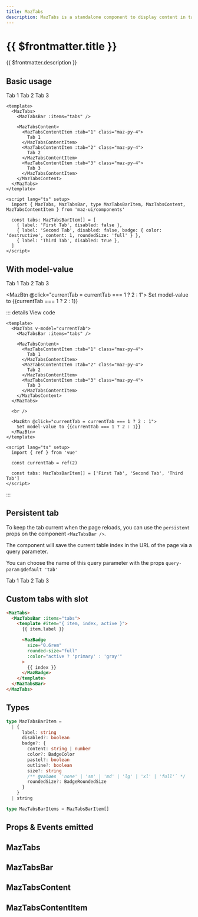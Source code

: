 ```yaml
---
title: MazTabs
description: MazTabs is a standalone component to display content in tabs with animations
---
```


# {{ $frontmatter.title }}

{{ $frontmatter.description }}

## Basic usage

<MazTabs>
  <MazTabsBar :items="tabs" />

  <MazTabsContent>
    <MazTabsContentItem :tab="1" class="maz-py-4">
      Tab 1
    </MazTabsContentItem>
    <MazTabsContentItem :tab="2" class="maz-py-4">
      Tab 2
    </MazTabsContentItem>
    <MazTabsContentItem :tab="3" class="maz-py-4">
      Tab 3
    </MazTabsContentItem>
  </MazTabsContent>
</MazTabs>

```vue
<template>
  <MazTabs>
    <MazTabsBar :items="tabs" />

    <MazTabsContent>
      <MazTabsContentItem :tab="1" class="maz-py-4">
        Tab 1
      </MazTabsContentItem>
      <MazTabsContentItem :tab="2" class="maz-py-4">
        Tab 2
      </MazTabsContentItem>
      <MazTabsContentItem :tab="3" class="maz-py-4">
        Tab 3
      </MazTabsContentItem>
    </MazTabsContent>
  </MazTabs>
</template>

<script lang="ts" setup>
  import { MazTabs, MazTabsBar, type MazTabsBarItem, MazTabsContent, MazTabsContentItem } from 'maz-ui/components'

  const tabs: MazTabsBarItem[] = [
    { label: 'First Tab', disabled: false },
    { label: 'Second Tab', disabled: false, badge: { color: 'destructive', content: 1, roundedSize: 'full' } },
    { label: 'Third Tab', disabled: true },
  ]
</script>
```

## With model-value

<MazTabs v-model="currentTab">
  <MazTabsBar :items="tabs" />

  <MazTabsContent>
    <MazTabsContentItem :tab="1" class="maz-py-4">
      Tab 1
    </MazTabsContentItem>
    <MazTabsContentItem :tab="2" class="maz-py-4">
      Tab 2
    </MazTabsContentItem>
    <MazTabsContentItem :tab="3" class="maz-py-4">
      Tab 3
    </MazTabsContentItem>
  </MazTabsContent>
</MazTabs>

<br />

<MazBtn @click="currentTab = currentTab === 1 ? 2 : 1">
  Set model-value to {{currentTab === 1 ? 2 : 1}}
</MazBtn>

::: details View code

```vue
<template>
  <MazTabs v-model="currentTab">
    <MazTabsBar :items="tabs" />

    <MazTabsContent>
      <MazTabsContentItem :tab="1" class="maz-py-4">
        Tab 1
      </MazTabsContentItem>
      <MazTabsContentItem :tab="2" class="maz-py-4">
        Tab 2
      </MazTabsContentItem>
      <MazTabsContentItem :tab="3" class="maz-py-4">
        Tab 3
      </MazTabsContentItem>
    </MazTabsContent>
  </MazTabs>

  <br />

  <MazBtn @click="currentTab = currentTab === 1 ? 2 : 1">
    Set model-value to {{currentTab === 1 ? 2 : 1}}
  </MazBtn>
</template>

<script lang="ts" setup>
  import { ref } from 'vue'

  const currentTab = ref(2)

  const tabs: MazTabsBarItem[] = ['First Tab', 'Second Tab', 'Third Tab']
</script>
```

:::

## Persistent tab

To keep the tab current when the page reloads, you can use the `persistent` props on the component `<MazTabsBar />`.

The component will save the current table index in the URL of the page via a query parameter.

You can choose the name of this query parameter with the props `query-param` `@default 'tab'`

<MazTabs>
  <MazTabsBar :items="tabs2" persistent />

  <MazTabsContent>
    <MazTabsContentItem :tab="1" class="maz-py-4">
      Tab 1
    </MazTabsContentItem>
    <MazTabsContentItem :tab="2" class="maz-py-4">
      Tab 2
    </MazTabsContentItem>
    <MazTabsContentItem :tab="3" class="maz-py-4">
      Tab 3
    </MazTabsContentItem>
  </MazTabsContent>
</MazTabs>

## Custom tabs with slot

<MazTabs>
  <MazTabsBar :items="tabs2">
    <template #item="{ item, index, active }">
      {{ item.label }}
      <MazBadge
        size="0.6rem"
        rounded-size="full"
        :color="active ? 'primary' : 'gray'"
      >
        {{ index}}
      </MazBadge>
    </template>
  </MazTabsBar>
</MazTabs>

```html
<MazTabs>
  <MazTabsBar :items="tabs">
    <template #item="{ item, index, active }">
      {{ item.label }}

      <MazBadge
        size="0.6rem"
        rounded-size="full"
        :color="active ? 'primary' : 'gray'"
      >
        {{ index }}
      </MazBadge>
    </template>
  </MazTabsBar>
</MazTabs>
```

<script lang="ts" setup>
  import { ref } from 'vue'

  const currentTab = ref(2)

  const tabs: MazTabsBarItem[] = [
    { label: 'First Tab', disabled: false },
    { label: 'Second Tab', disabled: false, badge: { color: 'destructive', content: 1, roundedSize: 'full' } },
    { label: 'Third Tab', disabled: true },
  ]

  const tabs2: MazTabsBarItem[] = ['First Tab', 'Second Tab', 'Third Tab', 'Fourth Tab', 'Fifth Tab', 'Sixth Tab', 'Seventh Tab', 'Eighth Tab', 'Ninth Tab', 'Tenth Tab']
</script>

## Types

```ts
type MazTabsBarItem =
  | {
      label: string
      disabled?: boolean
      badge?: {
        content: string | number
        color?: BadgeColor
        pastel?: boolean
        outline?: boolean
        size?: string
        /** @values `'none' | 'sm' | 'md' | 'lg' | 'xl' | 'full'` */
        roundedSize?: BadgeRoundedSize
      }
    }
  | string

type MazTabsBarItems = MazTabsBarItem[]
```

## Props & Events emitted

## MazTabs

<!--@include: ./../.vitepress/generated-docs/maz-tabs.doc.md-->

## MazTabsBar

<!--@include: ./../.vitepress/generated-docs/maz-tabs-bar.doc.md-->

## MazTabsContent

<!--@include: ./../.vitepress/generated-docs/maz-tabs-content.doc.md-->

## MazTabsContentItem

<!--@include: ./../.vitepress/generated-docs/maz-tabs-content-item.doc.md-->

